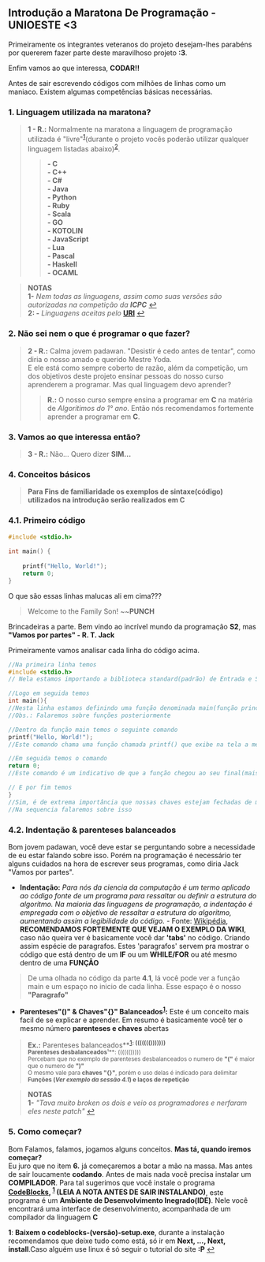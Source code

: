 ## **Introdução a Maratona De Programação - UNIOESTE <3**  

Primeiramente os integrantes veteranos do projeto desejam-lhes parabéns por quererem fazer parte deste maravilhoso projeto **:3**.  

Enfim vamos ao que interessa, **CODAR!!**

Antes de sair escrevendo códigos com milhões de linhas como um maniaco. Existem algumas competências básicas necessárias.

### 1. Linguagem utilizada na maratona?  
>**1 - R.:** Normalmente na maratona a linguagem de programação utilizada é "livre"<sup id="n1">[1](#fn1)</sup>(durante o projeto vocês poderão utilizar qualquer linguagem listadas abaixo)<sup id="n2">[2](#fn2)</sup>.
>>**- C**  
>>**- C++**  
>>**- C#**  
>>**- Java**  
>>**- Python**  
>>**- Ruby**  
>>**- Scala**  
>>**- GO**  
>>**- KOTOLIN**  
>>**- JavaScript**  
>>**- Lua**  
>>**- Pascal**  
>>**- Haskell**  
>>**- OCAML**  

>**NOTAS**  
>**<b id="fn1">1</b>-** *Nem todas as linguagens, assim como suas versões são autorizadas na competição da **ICPC*** [↩](#n1)   
>**<b id="fn2">2</b>: -** *Linguagens aceitas pelo* **[URI](https://www.urionlinejudge.com.br)** [↩](#n2)  

### 2. Não sei nem o que é programar o que fazer?

>**2 - R.:** Calma jovem padawan. "Desistir é cedo antes de tentar", como diria o nosso amado e querido Mestre Yoda.  
>E ele está como sempre coberto de razão, além da competição, um dos objetivos deste projeto ensinar pessoas do nosso curso aprenderem a programar. Mas qual linguagem devo aprender?  
>>**R.:** O nosso curso sempre ensina a programar em **C** na matéria de *Algorítimos do 1° ano*. Então nós recomendamos fortemente aprender a programar em **C**.


### 3. Vamos ao que interessa então?

>**3 - R.:** Não... Quero dizer **SIM...**

### 4. Conceitos básicos

>**Para Fins de familiaridade os exemplos de sintaxe(código) utilizados na introdução serão realizados em **C****

### 4.1. Primeiro código

~~~~C
#include <stdio.h>
 
int main() { 
    
    printf("Hello, World!");
    return 0;
}
~~~~

O que são essas linhas malucas ali em cima???
>Welcome to the Family Son! ~~**PUNCH**  

Brincadeiras a parte. Bem vindo ao incrível mundo da programação **S2**, mas **"Vamos por partes" - R. T. Jack**  

Primeiramente vamos analisar cada linha do código acima.
~~~~C
//Na primeira linha temos
#include <stdio.h>
// Nela estamos importando a biblioteca standard(padrão) de Entrada e Saída(Input/Output) do C

//Logo em seguida temos
int main(){
//Nesta linha estamos definindo uma função denominada main(função principal do nosso programa)
//Obs.: Falaremos sobre funções posteriormente

//Dentro da função main temos o seguinte comando
printf("Hello, World!");
//Este comando chama uma função chamada printf() que exibe na tela a mensagem que está entre as aspas, no caso 'Hello, World!'

//Em seguida temos o comando
return 0;
//Este comando é um indicativo de que a função chegou ao seu final(mais a frente falaremos um pouco mais sobre ele).

// E por fim temos
}
//Sim, é de extrema importância que nossas chaves estejam fechadas de maneira adequadas, juntamente com os parentes balanceados e um código bem indentado.
//Na sequencia falaremos sobre isso
~~~~

### 4.2. Indentação & parenteses balanceados

Bom jovem padawan, você deve estar se perguntando sobre a necessidade de eu estar falando sobre isso. Porém na programação é necessário ter alguns cuidados na hora de escrever seus programas, como diria Jack "Vamos por partes".

- **Indentação:** *Para nós da ciencia da computação é um termo aplicado ao código fonte de um programa para ressaltar ou definir a estrutura do algoritmo. Na maioria das linguagens de programação, a indentação é empregada com o objetivo de ressaltar a estrutura do algoritmo, aumentando assim a legibilidade do código.* - Fonte: [Wikipédia](https://pt.wikipedia.org/wiki/Indenta%C3%A7%C3%A3o), **RECOMENDAMOS FORTEMENTE QUE VEJAM O EXEMPLO DA WIKI**, caso não queira ver é basicamente você dar **'tabs'** no código. Criando assim espécie de paragrafos. Estes 'paragrafos' servem pra mostrar o código que está dentro de um **IF** ou um **WHILE/FOR** ou até mesmo dentro de uma **FUNÇÃO**
>De uma olhada no código da parte **4.1**, lá você pode ver a função main e um espaço no inicio de cada linha. Esse espaço é o nosso **"Paragrafo"**

- **Parenteses"()" & Chaves"{}" Balanceados<sup id="n3">[1](#fn3)</sup>:** Este é um conceito mais facil de se explicar e aprender. Em resumo é basicamente você ter o mesmo número **parenteses e chaves** abertas

>**Ex.:**
>Parenteses balanceados**<sup id="n3">[1](#fn3)**: ((((((()))))))  
>Parenteses desbalanceados**¹**: (((((()))))  
>Percebam que no exemplo de parenteses desbalanceados o numero de **"("** é maior que o numero de **")"**  
> O mesmo vale para **chaves "{}"**, porém o uso delas é indicado para delimitar **Funções (*Ver exemplo da sessão 4.1*) e laços de repetição**

>**NOTAS**  
>**<b id="fn3">1</b>-** *"Tava muito broken os dois e veio os programadores e nerfaram eles neste patch"* [↩](#n3)

### 5. Como começar?

Bom Falamos, falamos, jogamos alguns conceitos. **Mas tá, quando iremos começar?**  
Eu juro que no item **6.** já começaremos a botar a mão na massa. Mas antes de sair loucamente **codando**. Antes de mais nada você precisa instalar um **COMPILADOR**. Para tal sugerimos que você instale o programa **[CodeBlocks](http://www.codeblocks.org/), <sup id="n4">[1](#fn4)</sup> (LEIA A NOTA ANTES DE SAIR INSTALANDO)**, este programa é um **Ambiente de Desenvolvimento Inegrado(IDE)**. Nele você encontrará uma interface de desenvolvimento, acompanhada de um compilador da linguagem **C**

<b id="fn4">1</b>: **Baixem o codeblocks-(versão)-setup.exe**, durante a instalação recomendamos que deixe tudo como está, só ir em **Next, ..., Next, install**.Caso alguém use linux é só seguir o tutorial do site **:P** [↩](#n4)
